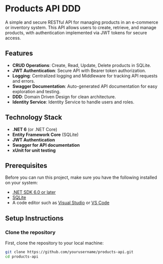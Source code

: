 # Products API DDD

A simple and secure RESTful API for managing products in an e-commerce or inventory system. This API allows users to create, retrieve, and manage products, with authentication implemented via JWT tokens for secure access.

## Features

- **CRUD Operations**: Create, Read, Update, Delete products in SQLite.
- **JWT Authentication**: Secure API with Bearer token authorization.
- **Logging**: Centralized logging and Middleware for tracking API requests and errors.
- **Swagger Documentation**: Auto-generated API documentation for easy exploration and testing.
- **DDD**: Domain Driven Design for clean architecture.
- **Identity Service**: Identity Service to handle users and roles.
  
## Technology Stack

- **.NET 6** (or .NET Core)
- **Entity Framework Core** (SQLite)
- **JWT Authentication**
- **Swagger for API documentation**
- **xUnit for unit testing**

## Prerequisites

Before you can run this project, make sure you have the following installed on your system:

- [.NET SDK 6.0 or later](https://dotnet.microsoft.com/download/dotnet)
- [SQLite](https://www.sqlite.org/)
- A code editor such as [Visual Studio](https://visualstudio.microsoft.com/) or [VS Code](https://code.visualstudio.com/)

## Setup Instructions

### Clone the repository

First, clone the repository to your local machine:

```bash
git clone https://github.com/yourusername/products-api.git
cd products-api
